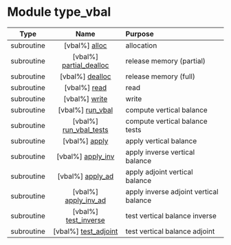 # Module type_vbal

| Type | Name | Purpose |
| :--: | :--: | :---------- |
| subroutine | [vbal%] [alloc](https://github.com/benjaminmenetrier/bump-standalone/tree/master/src/type_vbal.F90#L62) | allocation |
| subroutine | [vbal%] [partial_dealloc](https://github.com/benjaminmenetrier/bump-standalone/tree/master/src/type_vbal.F90#L111) | release memory (partial) |
| subroutine | [vbal%] [dealloc](https://github.com/benjaminmenetrier/bump-standalone/tree/master/src/type_vbal.F90#L136) | release memory (full) |
| subroutine | [vbal%] [read](https://github.com/benjaminmenetrier/bump-standalone/tree/master/src/type_vbal.F90#L168) | read |
| subroutine | [vbal%] [write](https://github.com/benjaminmenetrier/bump-standalone/tree/master/src/type_vbal.F90#L250) | write |
| subroutine | [vbal%] [run_vbal](https://github.com/benjaminmenetrier/bump-standalone/tree/master/src/type_vbal.F90#L332) | compute vertical balance |
| subroutine | [vbal%] [run_vbal_tests](https://github.com/benjaminmenetrier/bump-standalone/tree/master/src/type_vbal.F90#L616) | compute vertical balance tests |
| subroutine | [vbal%] [apply](https://github.com/benjaminmenetrier/bump-standalone/tree/master/src/type_vbal.F90#L640) | apply vertical balance |
| subroutine | [vbal%] [apply_inv](https://github.com/benjaminmenetrier/bump-standalone/tree/master/src/type_vbal.F90#L678) | apply inverse vertical balance |
| subroutine | [vbal%] [apply_ad](https://github.com/benjaminmenetrier/bump-standalone/tree/master/src/type_vbal.F90#L716) | apply adjoint vertical balance |
| subroutine | [vbal%] [apply_inv_ad](https://github.com/benjaminmenetrier/bump-standalone/tree/master/src/type_vbal.F90#L754) | apply inverse adjoint vertical balance |
| subroutine | [vbal%] [test_inverse](https://github.com/benjaminmenetrier/bump-standalone/tree/master/src/type_vbal.F90#L792) | test vertical balance inverse |
| subroutine | [vbal%] [test_adjoint](https://github.com/benjaminmenetrier/bump-standalone/tree/master/src/type_vbal.F90#L853) | test vertical balance adjoint |
